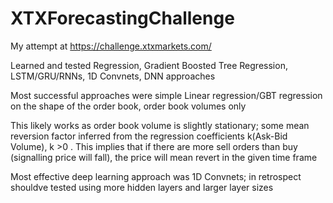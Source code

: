 # XTXForecastingChallenge

My attempt at 
https://challenge.xtxmarkets.com/

Learned and tested Regression, Gradient Boosted Tree Regression, LSTM/GRU/RNNs, 1D Convnets, DNN approaches

Most successful approaches were simple Linear regression/GBT regression on the shape of the order book, order book volumes only 

This likely works as order book volume is slightly stationary; some mean reversion factor inferred from the
regression coefficients k(Ask-Bid Volume), k >0 . This implies that if there are more sell orders than buy (signalling price will fall), the price will mean revert in the given time frame

Most effective deep learning approach was 1D Convnets; in retrospect shouldve tested using more hidden layers and larger layer sizes
